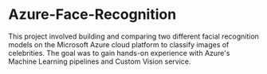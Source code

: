 # Azure-Face-Recognition
This project involved building and comparing two different facial recognition models on the Microsoft Azure cloud platform to classify images of celebrities. The goal was to gain hands-on experience with Azure's Machine Learning pipelines and Custom Vision service.
